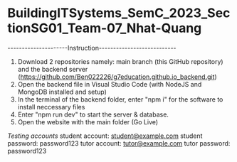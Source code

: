 # BuildingITSystems_SemC_2023_SectionSG01_Team-07_Nhat-Quang

---------------------Instruction---------------------------
1. Download 2 repositories namely: main branch (this GitHub repository) and the backend server (https://github.com/Ben022226/g7education.github.io_backend.git) 
2. Open the backend file in Visual Studio Code (with NodeJS and MongoDB installed and setup)
3. In the terminal of the backend folder, enter "npm i" for the software to install neccessary files
4. Enter "npm run dev" to start the server & database.
5. Open the website with the main folder (Go Live)
   
*Testing accounts*
student account: student@example.com
student password: password123
tutor account: tutor@example.com
tutor password: password123

